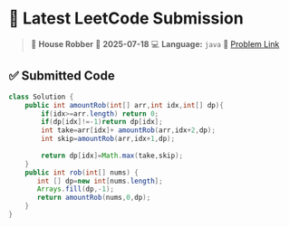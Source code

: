 # 🧠 Latest LeetCode Submission

> 📌 **House Robber**
> 📅 **2025-07-18**
> 💻 **Language:** `java`
> 🔗 [Problem Link](https://leetcode.com/problems/house-robber/)

## ✅ Submitted Code

```java
class Solution {
    public int amountRob(int[] arr,int idx,int[] dp){
        if(idx>=arr.length) return 0;
        if(dp[idx]!=-1)return dp[idx];
        int take=arr[idx]+ amountRob(arr,idx+2,dp);
        int skip=amountRob(arr,idx+1,dp);
        
        return dp[idx]=Math.max(take,skip);
    }
    public int rob(int[] nums) {
       int [] dp=new int[nums.length];
       Arrays.fill(dp,-1);
       return amountRob(nums,0,dp);
    }
}
```

<!-- Updated: 2025-07-19 04:48:29.039975 -->
